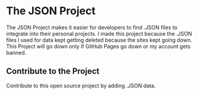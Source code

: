 # The JSON Project
The JSON Project makes it easier for developers to find .JSON files to integrate into their personal projects. I made this project because the .JSON files I used for data kept getting deleted because the sites kept going down. This Project will go down only if GitHub Pages go down or my account gets banned.

## Contribute to the Project
Contribute to this open source project by adding .JSON data.
